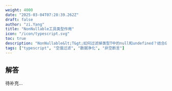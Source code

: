 ```yaml
---
weight: 4000
date: "2025-03-04T07:28:39.262Z"
draft: false
author: "zi.Yang"
title: "NonNullable工具类型作用"
icon: "/icon/typescript.svg"
toc: true
description: "NonNullable&lt;T&gt;如何过滤掉类型T中的null和undefined？结合GraphQL非空字段校验，说明该工具类型的数据净化作用"
tags: ["typescript", "空值过滤", "数据净化", "非空断言"]
---
```


## 解答

待补充...
